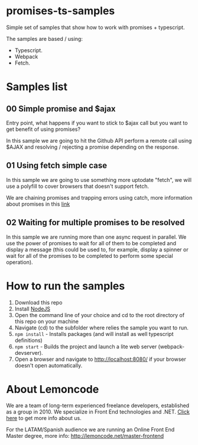 # promises-ts-samples

Simple set of samples that show how to work with promises + typescript.

The samples are based / using:

* Typescript.
* Webpack
* Fetch.

# Samples list

## 00 Simple promise and $ajax

Entry point, what happens if you want to stick to $ajax call but you want to get benefit of using promises?

In this sample we are going to hit the Github API perform a remote call using $AJAX and resolving / rejecting a promise depending on the response.

## 01 Using fetch simple case

In this sample we are going to use something more uptodate "fetch", we will use a polyfill to cover browsers that doesn't support fetch.

We are chaining promises and trapping errors using catch, more
information about promises in this [link](http://exploringjs.com/es6/ch_promises.html)

## 02 Waiting for multiple promises to be resolved

In this sample we are running more than one async request in parallel. We use the power of promises to wait for all of them
to be completed and display a message (this could be used to, for example, display a spinner or wait for all of the promises to be completed to perform some special operation).

# How to run the samples

1. Download this repo
2. Install [NodeJS](http://www.nodejs.org)  
3. Open the command line of your choice and cd to the root directory of this repo on your machine  
4. Navigate (cd) to the subfolder where relies the sample you want
to run.
6. `npm install` - Installs packages (and will install as well typescript definitions)
7. `npm start` - Builds the project and launch a lite web server (webpack-devserver).
8. Open a browser and navigate to [http://localhost:8080/](http://localhost:8080/) if your browser doesn't open automatically.

# About Lemoncode

We are a team of long-term experienced freelance developers, established as a group in 2010.
We specialize in Front End technologies and .NET. [Click here](http://lemoncode.net/services/en/#en-home) to get more info about us.

For the LATAM/Spanish audience we are running an Online Front End Master degree, more info: http://lemoncode.net/master-frontend

